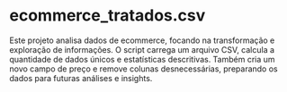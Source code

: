 # ecommerce_tratados.csv
Este projeto analisa dados de ecommerce, focando na transformação e exploração de informações. O script carrega um arquivo CSV, calcula a quantidade de dados únicos e estatísticas descritivas. Também cria um novo campo de preço e remove colunas desnecessárias, preparando os dados para futuras análises e insights.
